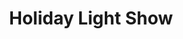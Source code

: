 ---
title: Holiday Light Show
layout: category
permalink: /lightshow/
taxonomy: lightshow
header:
  overlay_image: /assets/images/banner-lightshow.jpg
  overlay_filter: 0.5
  teaser: /assets/images/teaser-lightshow.jpg
excerpt: Show info, videos and lots of other info about our holiday light show.
entries_layout: grid
classes: wide

---